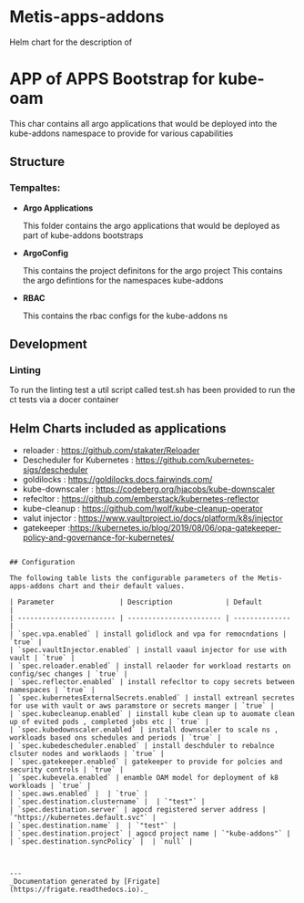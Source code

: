 
Metis-apps-addons
===========

Helm chart for the description of


# APP of APPS Bootstrap for kube-oam

This char contains all argo applications that would be deployed into the kube-addons namespace to provide for various
capabilities

## Structure

### **Tempaltes:**


- **Argo Applications**

    This folder contains the argo applications that would be deployed as part of kube-addons bootstraps

- **ArgoConfig**

    This contains the project definitons  for the argo project
    This  contains the argo defintions for the namespaces kube-addons

- **RBAC**

    This contains the rbac configs for the kube-addons ns

## Development
### Linting
To run the linting test a util script called test.sh has been provided to run the ct tests via a docer container

## Helm Charts included as applications
- reloader : https://github.com/stakater/Reloader
- Descheduler for Kubernetes : https://github.com/kubernetes-sigs/descheduler
- goldilocks : https://goldilocks.docs.fairwinds.com/
- kube-downscaler : https://codeberg.org/hjacobs/kube-downscaler
- refecltor : https://github.com/emberstack/kubernetes-reflector
- kube-cleanup : https://github.com/lwolf/kube-cleanup-operator
- valut injector : https://www.vaultproject.io/docs/platform/k8s/injector
- gatekeeper :https://kubernetes.io/blog/2019/08/06/opa-gatekeeper-policy-and-governance-for-kubernetes/

```

## Configuration

The following table lists the configurable parameters of the Metis-apps-addons chart and their default values.

| Parameter                | Description             | Default        |
| ------------------------ | ----------------------- | -------------- |
| `spec.vpa.enabled` | install golidlock and vpa for remocndations | `true` |
| `spec.vaultInjector.enabled` | install vaaul injector for use with vault | `true` |
| `spec.reloader.enabled` | install relaoder for workload restarts on config/sec changes | `true` |
| `spec.reflector.enabled` | install refecltor to copy secrets between namespaces | `true` |
| `spec.kubernetesExternalSecrets.enabled` | install extreanl secretes for use with vault or aws paramstore or secrets manger | `true` |
| `spec.kubecleanup.enabled` | iinstall kube clean up to auomate clean up of evited pods , completed jobs etc | `true` |
| `spec.kubedownscaler.enabled` | install downscaler to scale ns , workloads based ons schedules and periods | `true` |
| `spec.kubedescheduler.enabled` | install deschduler to rebalnce clsuter nodes and worklaods | `true` |
| `spec.gatekeeper.enabled` | gatekeeper to provide for polcies and security controls | `true` |
| `spec.kubevela.enabled` | enamble OAM model for deployment of k8 workloads | `true` |
| `spec.aws.enabled` |  | `true` |
| `spec.destination.clustername` |  | `"test"` |
| `spec.destination.server` | agocd registered server address | `"https://kubernetes.default.svc"` |
| `spec.destination.name` |  | `"test"` |
| `spec.destination.project` | agocd project name | `"kube-addons"` |
| `spec.destination.syncPolicy` |  | `null` |



---
_Documentation generated by [Frigate](https://frigate.readthedocs.io)._

